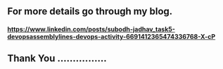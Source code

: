 ## For more details go through my blog.
#### https://www.linkedin.com/posts/subodh-jadhav_task5-devopsassemblylines-devops-activity-6691412365474336768-X-cP
## Thank You ................
